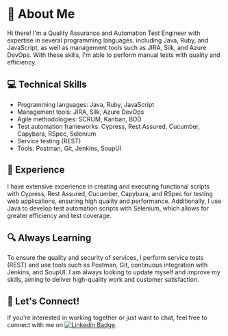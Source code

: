 # 👋 About Me

Hi there! I'm a Quality Assurance and Automation Test Engineer with expertise in several programming languages, including Java, Ruby, and JavaScript, as well as management tools such as JIRA, Silk, and Azure DevOps. With these skills, I'm able to perform manual tests with quality and efficiency.

## 💻 Technical Skills

- Programming languages: Java, Ruby, JavaScript
- Management tools: JIRA, Silk, Azure DevOps
- Agile methodologies: SCRUM, Kanban, BDD
- Test automation frameworks: Cypress, Rest Assured, Cucumber, Capybara, RSpec, Selenium
- Service testing (REST)
- Tools: Postman, Git, Jenkins, SoupUI

## 🚀 Experience

I have extensive experience in creating and executing functional scripts with Cypress, Rest Assured, Cucumber, Capybara, and RSpec for testing web applications, ensuring high quality and performance. Additionally, I use Java to develop test automation scripts with Selenium, which allows for greater efficiency and test coverage.

## 🔍 Always Learning

To ensure the quality and security of services, I perform service tests (REST) and use tools such as Postman, Git, continuous integration with Jenkins, and SoupUI. I am always looking to update myself and improve my skills, aiming to deliver high-quality work and customer satisfaction.

## 🤝 Let's Connect!

If you're interested in working together or just want to chat, feel free to connect with me on [![Linkedin Badge](https://img.shields.io/badge/-LinkedIn-blue?style=flat-square&logo=Linkedin&logoColor=white&link=https://www.linkedin.com/in/raonirodrigues/)](https://www.linkedin.com/in/raonirodrigues/).
